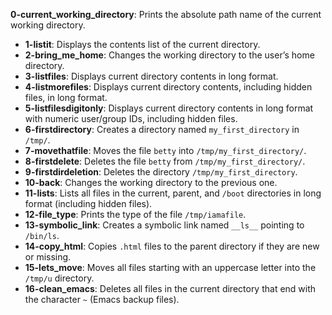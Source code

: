 **0-current_working_directory**: Prints the absolute path name of the current working directory.
- **1-listit**: Displays the contents list of the current directory.
- **2-bring_me_home**: Changes the working directory to the user’s home directory.
- **3-listfiles**: Displays current directory contents in long format.
- **4-listmorefiles**: Displays current directory contents, including hidden files, in long format.
- **5-listfilesdigitonly**: Displays current directory contents in long format with numeric user/group IDs, including hidden files.
- **6-firstdirectory**: Creates a directory named `my_first_directory` in `/tmp/`.
- **7-movethatfile**: Moves the file `betty` into `/tmp/my_first_directory/`.
- **8-firstdelete**: Deletes the file `betty` from `/tmp/my_first_directory/`.
- **9-firstdirdeletion**: Deletes the directory `/tmp/my_first_directory`.
- **10-back**: Changes the working directory to the previous one.
- **11-lists**: Lists all files in the current, parent, and `/boot` directories in long format (including hidden files).
- **12-file_type**: Prints the type of the file `/tmp/iamafile`.
- **13-symbolic_link**: Creates a symbolic link named `__ls__` pointing to `/bin/ls`.
- **14-copy_html**: Copies `.html` files to the parent directory if they are new or missing.
- **15-lets_move**: Moves all files starting with an uppercase letter into the `/tmp/u` directory.
- **16-clean_emacs**: Deletes all files in the current directory that end with the character `~` (Emacs backup files).
